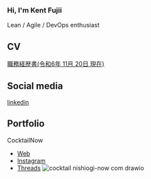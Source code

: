### Hi, I'm Kent Fujii

Lean / Agile / DevOps enthusiast

## CV

[職務経歴書(令和6年 11月 20日 現在)](https://github.com/user-attachments/files/17891848/2024.docx.pdf)


## Social media

[linkedin](https://www.linkedin.com/in/KentFujii/)

## Portfolio

CocktailNow
- [Web](https://cocktail.nishiogi-now.com)
- [Instagram](https://www.instagram.com/cocktail_now_)
- [Threads](https://www.threads.net/@cocktail_now_)
![cocktail nishiogi-now com drawio](https://github.com/KentFujii/KentFujii/assets/10591076/f64e7ef6-0fa1-447a-ada3-99e950f82f6d)
